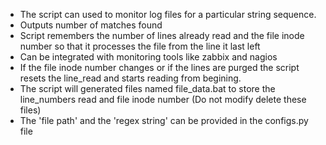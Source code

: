 * The script can used to monitor log files for a particular string sequence.
* Outputs number of matches found
* Script remembers the number of lines already read and the file inode number so that it processes the file from the line it last left
* Can be integrated with monitoring tools like zabbix and nagios
* If the file inode number changes or if the lines are purged the script resets the line_read and starts reading from begining.
* The script will generated files named file_data.bat to store the line_numbers read and file inode number (Do not modify delete these files)
* The 'file path' and the 'regex string' can be provided in the configs.py file
